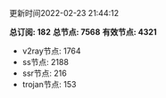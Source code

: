 更新时间2022-02-23 21:44:12

**总订阅: 182**
**总节点: 7568**
**有效节点: 4321**
- v2ray节点: 1764
- ss节点: 2188
- ssr节点: 216
- trojan节点: 153
